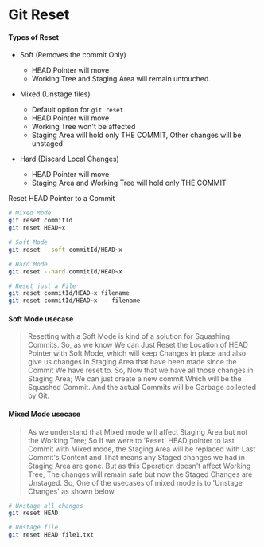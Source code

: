 # Git Reset

#### Types of Reset

- Soft (Removes the commit Only)

  - HEAD Pointer will move
  - Working Tree and Staging Area will remain untouched.

- Mixed (Unstage files)

  - Default option for `git reset`
  - HEAD Pointer will move
  - Working Tree won't be affected
  - Staging Area will hold only THE COMMIT, Other changes will be unstaged

- Hard (Discard Local Changes)

  - HEAD Pointer will move
  - Staging Area and Working Tree will hold only THE COMMIT

Reset HEAD Pointer to a Commit

```bash
# Mixed Mode
git reset commitId
git reset HEAD~x

# Soft Mode
git reset --soft commitId/HEAD~x

# Hard Mode
git reset --hard commitId/HEAD~x

# Reset just a File
git reset commitId/HEAD~x filename
git reset commitId/HEAD~x -- filename
```

#### Soft Mode usecase

> Resetting with a Soft Mode is kind of a solution for Squashing Commits. So, as we know We can Just Reset the Location of HEAD Pointer with Soft Mode, which will keep Changes in place and also give us changes in Staging Area that have been made since the Commit We have reset to. So, Now that we have all those changes in Staging Area; We can just create a new commit Which will be the Squashed Commit. And the actual Commits will be Garbage collected by Git.

#### Mixed Mode usecase

> As we understand that Mixed mode will affect Staging Area but not the Working Tree; So If we were to 'Reset' HEAD pointer to last Commit with Mixed mode, the Staging Area will be replaced with Last Commit's Content and That means any Staged changes we had in Staging Area are gone. But as this Operation doesn't affect Working Tree, The changes will remain safe but now the Staged Changes are Unstaged. So, One of the usecases of mixed mode is to 'Unstage Changes' as shown below.

```bash
# Unstage all changes
git reset HEAD

# Unstage file
git reset HEAD file1.txt
```
